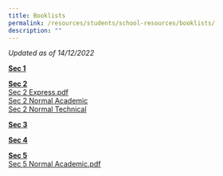 ```yaml
---
title: Booklists
permalink: /resources/students/school-resources/booklists/
description: ""
---
```

_Updated as of 14/12/2022_

**<u>Sec 1</u>**  


**<u>Sec 2</u>** <br>
[Sec 2 Express.pdf](/files/Booklist/2023/Sec%202%20Express.pdf)<br>
[Sec 2 Normal Academic](/files/Booklist/2023/Sec%202%20Normal%20Academic.pdf)<br>
[Sec 2 Normal Technical](/files/Booklist/2023/Sec%202%20Normal%20Technical.pdf)

  
**<u>Sec 3</u>** <br>

  
**<u>Sec 4</u>** <br>

  
**<u>Sec 5</u>** <br>
[Sec 5 Normal Academic.pdf](/files/Sec%205%20Normal%20Academic.pdf)